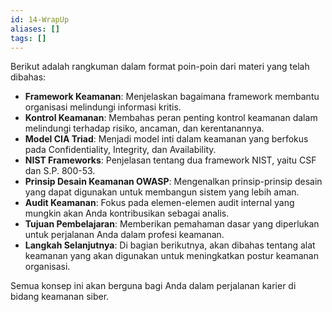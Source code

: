 ```yaml
---
id: 14-WrapUp
aliases: []
tags: []
---
```


Berikut adalah rangkuman dalam format poin-poin dari materi yang telah dibahas:

- **Framework Keamanan**: Menjelaskan bagaimana framework membantu organisasi melindungi informasi kritis.
- **Kontrol Keamanan**: Membahas peran penting kontrol keamanan dalam melindungi terhadap risiko, ancaman, dan kerentanannya.
- **Model CIA Triad**: Menjadi model inti dalam keamanan yang berfokus pada Confidentiality, Integrity, dan Availability.
- **NIST Frameworks**: Penjelasan tentang dua framework NIST, yaitu CSF dan S.P. 800-53.
- **Prinsip Desain Keamanan OWASP**: Mengenalkan prinsip-prinsip desain yang dapat digunakan untuk membangun sistem yang lebih aman.
- **Audit Keamanan**: Fokus pada elemen-elemen audit internal yang mungkin akan Anda kontribusikan sebagai analis.
- **Tujuan Pembelajaran**: Memberikan pemahaman dasar yang diperlukan untuk perjalanan Anda dalam profesi keamanan.
- **Langkah Selanjutnya**: Di bagian berikutnya, akan dibahas tentang alat keamanan yang akan digunakan untuk meningkatkan postur keamanan organisasi.

Semua konsep ini akan berguna bagi Anda dalam perjalanan karier di bidang keamanan siber.
